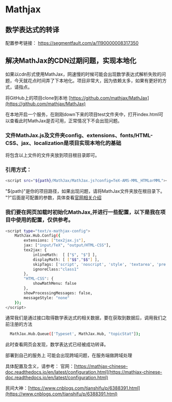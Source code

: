 # Mathjax
## 数学表达式的转译

配置参考链接：
https://segmentfault.com/a/1190000008317350


##  解决MathJax的CDN过期问题，实现本地化

如果以cdn形式使用MathJax，网速慢的时候可能会出现数学表达式解析失败的问题，今天就花点时间弄了下本地化。项目非常大，因为依赖太多，如果有更好的方式，请指点。

将GitHub上的项目clone到本地
[https://github.com/mathjax/MathJax](https://github.com/mathjax/MathJax)

在本地开启一个服务，在刚刚down下来的项目test文件夹中，打开index.html可以查看此时MathJax是否可用，正常情况下不会出现问题。
### 文件MathJax.js及文件夹config、extensions、fonts/HTML-CSS、jax、localization是项目实现本地化的基础
将包含以上文件的文件夹放到项目根目录即可。
### 引用方式：
 ```bash
<script src="${path}/MathJax/MathJax.js?config=TeX-AMS-MML_HTMLorMML"></script>
```
"${path}"是你的项目路径，如果出现问题，请将MathJax文件夹放在根目录下。
"?"后面是可配置的参数，具体查看[官网相关介绍](http://docs.mathjax.org/en/latest/config-files.html)
### 我们要在网页加载时初始化MathJax,并进行一些配置，以下是我在项目中使用的配置，仅供参考。
```bash
<script type="text/x-mathjax-config">
    MathJax.Hub.Config({
        extensions: ["tex2jax.js"],
        jax: ["input/TeX", "output/HTML-CSS"],
        tex2jax: {
            inlineMath:  [ ["$", "$"] ],
            displayMath: [ ["$$","$$"] ],
            skipTags: ['script', 'noscript', 'style', 'textarea', 'pre','code','a'],
            ignoreClass:"class1"
        },
        "HTML-CSS": {
            showMathMenu: false
        },
        showProcessingMessages: false,
        messageStyle: "none"
    });
</script>
```
通常我们是通过接口取得数学表达式的相关数据，要在获取到数据后，调用我们之前注册的方法
```bash
  MathJax.Hub.Queue(['Typeset', MathJax.Hub, "topicStat"]);
```
此时查看网页会发现，数学表达式已经被成功转译。

部署到自己的服务上 可能会出现跨域问题，在服务端做跨域处理

具体配置及含义，请参考：
官网：[https://mathjax-chinese-doc.readthedocs.io/en/latest/configuration.html](https://mathjax-chinese-doc.readthedocs.io/en/latest/configuration.html)

民间大神：[https://www.cnblogs.com/tianshifu/p/6388391.html](https://www.cnblogs.com/tianshifu/p/6388391.html)